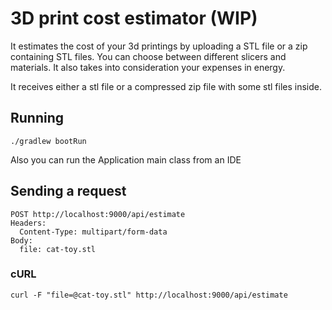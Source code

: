 # 3D print cost estimator (WIP)

It estimates the cost of your 3d printings by uploading a STL file or a zip containing STL files.
You can choose between different slicers and materials.
It also takes into consideration your expenses in energy.

It receives either a stl file or a compressed zip file with some stl files inside.

## Running

```
./gradlew bootRun
```

Also you can run the Application main class from an IDE

## Sending a request

```
POST http://localhost:9000/api/estimate
Headers:
  Content-Type: multipart/form-data
Body:
  file: cat-toy.stl
```

### cURL

```
curl -F "file=@cat-toy.stl" http://localhost:9000/api/estimate
```



